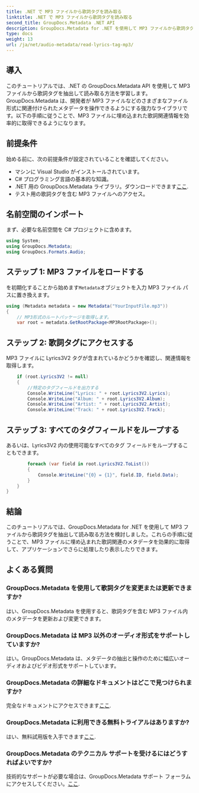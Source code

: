```yaml
---
title: .NET で MP3 ファイルから歌詞タグを読み取る
linktitle: .NET で MP3 ファイルから歌詞タグを読み取る
second_title: GroupDocs.Metadata .NET API
description: GroupDocs.Metadata for .NET を使用して MP3 ファイルから歌詞タグを抽出する方法を学びます。ステップバイステップのチュートリアルに従ってください。
type: docs
weight: 13
url: /ja/net/audio-metadata/read-lyrics-tag-mp3/
---
```

## 導入
このチュートリアルでは、.NET の GroupDocs.Metadata API を使用して MP3 ファイルから歌詞タグを抽出して読み取る方法を学習します。 GroupDocs.Metadata は、開発者が MP3 ファイルなどのさまざまなファイル形式に関連付けられたメタデータを操作できるようにする強力なライブラリです。以下の手順に従うことで、MP3 ファイルに埋め込まれた歌詞関連情報を効率的に取得できるようになります。
## 前提条件
始める前に、次の前提条件が設定されていることを確認してください。
- マシンに Visual Studio がインストールされています。
- C# プログラミング言語の基本的な知識。
-  .NET 用の GroupDocs.Metadata ライブラリ。ダウンロードできます[ここ](https://releases.groupdocs.com/metadata/net/).
- テスト用の歌詞タグを含む MP3 ファイルへのアクセス。

## 名前空間のインポート
まず、必要な名前空間を C# プロジェクトに含めます。
```csharp
using System;
using GroupDocs.Metadata;
using GroupDocs.Formats.Audio;
```
## ステップ 1: MP3 ファイルをロードする
を初期化することから始めます`Metadata`オブジェクトを入力 MP3 ファイル パスに置き換えます。
```csharp
using (Metadata metadata = new Metadata("YourInputFile.mp3"))
{
    // MP3形式のルートパッケージを取得します。
    var root = metadata.GetRootPackage<MP3RootPackage>();
```
## ステップ 2: 歌詞タグにアクセスする
MP3 ファイルに Lyrics3V2 タグが含まれているかどうかを確認し、関連情報を取得します。
```csharp
    if (root.Lyrics3V2 != null)
    {
        //特定のタグフィールドを出力する
        Console.WriteLine("Lyrics: " + root.Lyrics3V2.Lyrics);
        Console.WriteLine("Album: " + root.Lyrics3V2.Album);
        Console.WriteLine("Artist: " + root.Lyrics3V2.Artist);
        Console.WriteLine("Track: " + root.Lyrics3V2.Track);
```
## ステップ 3: すべてのタグフィールドをループする
あるいは、Lyrics3V2 内の使用可能なすべてのタグ フィールドをループすることもできます。
```csharp
        foreach (var field in root.Lyrics3V2.ToList())
        {
            Console.WriteLine("{0} = {1}", field.ID, field.Data);
        }
    }
}
```

## 結論
このチュートリアルでは、GroupDocs.Metadata for .NET を使用して MP3 ファイルから歌詞タグを抽出して読み取る方法を検討しました。これらの手順に従うことで、MP3 ファイルに埋め込まれた歌詞関連のメタデータを効果的に取得して、アプリケーションでさらに処理したり表示したりできます。

## よくある質問
### GroupDocs.Metadata を使用して歌詞タグを変更または更新できますか?
はい、GroupDocs.Metadata を使用すると、歌詞タグを含む MP3 ファイル内のメタデータを更新および変更できます。
### GroupDocs.Metadata は MP3 以外のオーディオ形式をサポートしていますか?
はい。GroupDocs.Metadata は、メタデータの抽出と操作のために幅広いオーディオおよびビデオ形式をサポートしています。
### GroupDocs.Metadata の詳細なドキュメントはどこで見つけられますか?
完全なドキュメントにアクセスできます[ここ](https://reference.groupdocs.com/metadata/net/).
### GroupDocs.Metadata に利用できる無料トライアルはありますか?
はい、無料試用版を入手できます[ここ](https://releases.groupdocs.com/).
### GroupDocs.Metadata のテクニカル サポートを受けるにはどうすればよいですか?
技術的なサポートが必要な場合は、GroupDocs.Metadata サポート フォーラムにアクセスしてください。[ここ](https://forum.groupdocs.com/c/metadata/14).
